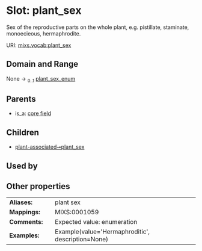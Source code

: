 
# Slot: plant_sex


Sex of the reproductive parts on the whole plant, e.g. pistillate, staminate, monoecieous, hermaphrodite.

URI: [mixs.vocab:plant_sex](https://w3id.org/mixs/vocab/plant_sex)


## Domain and Range

None &#8594;  <sub>0..1</sub> [plant_sex_enum](plant_sex_enum.md)

## Parents

 *  is_a: [core field](core_field.md)

## Children

 *  [plant-associated➞plant_sex](plant_associated_plant_sex.md)

## Used by


## Other properties

|  |  |  |
| --- | --- | --- |
| **Aliases:** | | plant sex |
| **Mappings:** | | MIXS:0001059 |
| **Comments:** | | Expected value: enumeration |
| **Examples:** | | Example(value='Hermaphroditic', description=None) |

